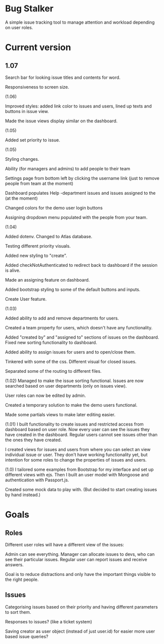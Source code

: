 # Bug Stalker

A simple issue tracking tool to manage attention and workload depending on user roles.

# Current version

## 1.07

Search bar for looking issue titles and contents for word.

Responsiveness to screen size.

(1.06)

Improved styles: added link color to issues and users, lined up texts and buttons in issue view.

Made the issue views display similar on the dashboard.

(1.05)

Added set priority to issue.

(1.05)

Styling changes.

Ability (for managers and admins) to add people to their team

Settings page from bottom left by clicking the username link (just to remove people from team at the moment)

Dashboard populates Help -department issues and issues assigned to the (at the moment)

Changed colors for the demo user login buttons

Assigning dropdown menu populated with the people from your team.

(1.04)

Added dotenv. Changed to Atlas database.

Testing different priority visuals.

Added new styling to "create".

Added checkNotAuthenticated to redirect back to dashboard if the session is alive.

Made an assigning feature on dashboard.

Added bootstrap styling to some of the default buttons and inputs.

Create User feature.

(1.03)

Added ability to add and remove departments for users.

Created a team property for users, which doesn't have any functionality.

Added "created by" and "assigned to" sections of issues on the dashboard. Fixed new sorting functionality to dashboard.

Added ability to assign issues for users and to open/close them.

Tinkered with some of the css. Different visual for closed issues.

Separated some of the routing to different files.

(1.02)
Managed to make the issue sorting functional. Issues are now searched based on user departments (only on issues view).

User roles can now be edited by admin.

Created a temporary solution to make the demo users functional.

Made some partials views to make later editing easier.

(1.01)
I built functionality to create issues and restricted access from dashboard based on user role. Now every user can see the issues they have created in the dashboard. Regular users cannot see issues other than the ones they have created.

I created views for issues and users from where you can select an view individual issue or user. They don't have working functionality yet, but intention for some roles to change the properties of issues and users.

(1.0) I tailored some examples from Bootstrap for my interface and set up different views with ejs. Then I built an user model with Mongoose and authentication with Passport.js.

Created some mock data to play with. (But decided to start creating issues by hand instead.)

# Goals

## Roles

Different user roles will have a different view of the issues:

Admin can see everything. Manager can allocate issues to devs, who can see their particular issues. Regular user can report issues and receive answers.

Goal is to reduce distractions and only have the important things visible to the right people.

## Issues

Categorising issues based on their priority and having different parameters to sort them.

Responses to issues? (like a ticket system)

Saving creator as user object (instead of just user.id) for easier more user based issue queries?

